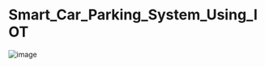 # Smart_Car_Parking_System_Using_IOT

![image](https://github.com/user-attachments/assets/106500d4-4620-4b69-85cd-a6b22de79e12)
